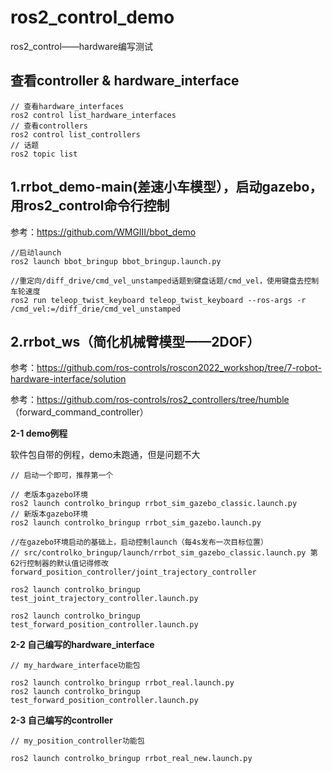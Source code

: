 # ros2_control_demo
ros2_control——hardware编写测试

## 查看controller & hardware_interface
```
// 查看hardware_interfaces
ros2 control list_hardware_interfaces
// 查看controllers
ros2 control list_controllers
// 话题
ros2 topic list
```

## 1.rrbot_demo-main(差速小车模型），启动gazebo，用ros2_control命令行控制

参考：https://github.com/WMGIII/bbot_demo
```
//启动launch
ros2 launch bbot_bringup bbot_bringup.launch.py
```
```
//重定向/diff_drive/cmd_vel_unstamped话题到键盘话题/cmd_vel，使用键盘去控制车轮速度
ros2 run teleop_twist_keyboard teleop_twist_keyboard --ros-args -r /cmd_vel:=/diff_drie/cmd_vel_unstamped

```
## 2.rrbot_ws（简化机械臂模型——2DOF）

参考：https://github.com/ros-controls/roscon2022_workshop/tree/7-robot-hardware-interface/solution

参考：https://github.com/ros-controls/ros2_controllers/tree/humble （forward_command_controller）

**2-1 demo例程**

软件包自带的例程，demo未跑通，但是问题不大
```
// 启动一个即可，推荐第一个

// 老版本gazebo环境
ros2 launch controlko_bringup rrbot_sim_gazebo_classic.launch.py
// 新版本gazebo环境
ros2 launch controlko_bringup rrbot_sim_gazebo.launch.py
```
```
//在gazebo环境启动的基础上，启动控制launch（每4s发布一次目标位置）
// src/controlko_bringup/launch/rrbot_sim_gazebo_classic.launch.py 第62行控制器的默认值记得修改forward_position_controller/joint_trajectory_controller

ros2 launch controlko_bringup test_joint_trajectory_controller.launch.py

ros2 launch controlko_bringup test_forward_position_controller.launch.py
```

**2-2 自己编写的hardware_interface**

```
// my_hardware_interface功能包

ros2 launch controlko_bringup rrbot_real.launch.py
ros2 launch controlko_bringup test_forward_position_controller.launch.py
```

**2-3 自己编写的controller**

```
// my_position_controller功能包

ros2 launch controlko_bringup rrbot_real_new.launch.py

```

